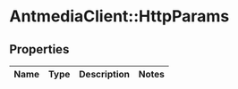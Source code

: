 # AntmediaClient::HttpParams

## Properties
Name | Type | Description | Notes
------------ | ------------- | ------------- | -------------


